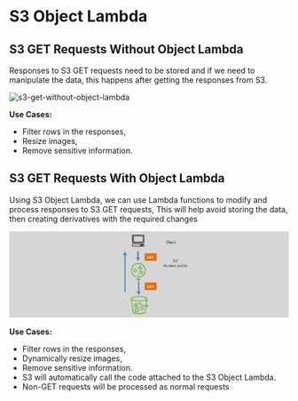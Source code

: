 # S3 Object Lambda

## S3 GET Requests Without Object Lambda

Responses to S3 GET requests need to be stored and if we need to manipulate the data, this happens after getting the responses from S3.

![s3-get-without-object-lambda](s3-get-without-object-lambda.png)

**Use Cases:**

- Filter rows in the responses,
- Resize images,
- Remove sensitive information.

## S3 GET Requests With Object Lambda

Using S3 Object Lambda, we can use Lambda functions to modify and process responses to S3 GET requests, This will help avoid storing the data, then creating derivatives with the required changes

![s3-get-without-object-lambda](images/s3-get-without-object-lambda.png)

**Use Cases:**

- Filter rows in the responses,
- Dynamically resize images,
- Remove sensitive information.
- S3 will automatically call the code attached to the S3 Object Lambda.
- Non-GET requests will be processed as normal requests
